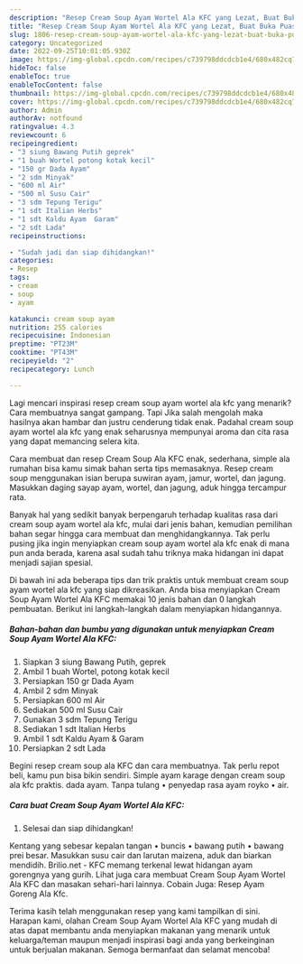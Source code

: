 ```yaml
---
description: "Resep Cream Soup Ayam Wortel Ala KFC yang Lezat, Buat Buka Puasa Sempurna"
title: "Resep Cream Soup Ayam Wortel Ala KFC yang Lezat, Buat Buka Puasa Sempurna"
slug: 1806-resep-cream-soup-ayam-wortel-ala-kfc-yang-lezat-buat-buka-puasa-sempurna
category: Uncategorized
date: 2022-09-25T10:01:05.930Z
image: https://img-global.cpcdn.com/recipes/c739798ddcdcb1e4/680x482cq70/cream-soup-ayam-wortel-ala-kfc-foto-resep-utama.jpg
hideToc: false
enableToc: true
enableTocContent: false
thumbnail: https://img-global.cpcdn.com/recipes/c739798ddcdcb1e4/680x482cq70/cream-soup-ayam-wortel-ala-kfc-foto-resep-utama.jpg
cover: https://img-global.cpcdn.com/recipes/c739798ddcdcb1e4/680x482cq70/cream-soup-ayam-wortel-ala-kfc-foto-resep-utama.jpg
author: Admin
authorAv: notfound
ratingvalue: 4.3
reviewcount: 6
recipeingredient:
- "3 siung Bawang Putih geprek"
- "1 buah Wortel potong kotak kecil"
- "150 gr Dada Ayam"
- "2 sdm Minyak"
- "600 ml Air"
- "500 ml Susu Cair"
- "3 sdm Tepung Terigu"
- "1 sdt Italian Herbs"
- "1 sdt Kaldu Ayam  Garam"
- "2 sdt Lada"
recipeinstructions:

- "Sudah jadi dan siap dihidangkan!"
categories:
- Resep
tags:
- cream
- soup
- ayam

katakunci: cream soup ayam 
nutrition: 255 calories
recipecuisine: Indonesian
preptime: "PT23M"
cooktime: "PT43M"
recipeyield: "2"
recipecategory: Lunch

---
```



Lagi mencari inspirasi resep cream soup ayam wortel ala kfc yang menarik? Cara membuatnya sangat gampang. Tapi Jika salah mengolah maka hasilnya akan hambar dan justru cenderung tidak enak. Padahal cream soup ayam wortel ala kfc yang enak seharusnya mempunyai aroma dan cita rasa yang dapat memancing selera kita.


Cara membuat dan resep Cream Soup Ala KFC enak, sederhana, simple ala rumahan bisa kamu simak bahan serta tips memasaknya. Resep cream soup menggunakan isian berupa suwiran ayam, jamur, wortel, dan jagung. Masukkan daging sayap ayam, wortel, dan jagung, aduk hingga tercampur rata.

Banyak hal yang sedikit banyak berpengaruh terhadap kualitas rasa dari cream soup ayam wortel ala kfc, mulai dari jenis bahan, kemudian pemilihan bahan segar hingga cara membuat dan menghidangkannya. Tak perlu pusing jika ingin menyiapkan cream soup ayam wortel ala kfc enak di mana pun anda berada, karena asal sudah tahu triknya maka hidangan ini dapat menjadi sajian spesial.


Di bawah ini ada beberapa tips dan trik praktis untuk membuat cream soup ayam wortel ala kfc yang siap dikreasikan. Anda bisa menyiapkan Cream Soup Ayam Wortel Ala KFC memakai 10 jenis bahan dan 0 langkah pembuatan. Berikut ini langkah-langkah dalam menyiapkan hidangannya.

<!--inarticleads1-->

##### Bahan-bahan dan bumbu yang digunakan untuk menyiapkan Cream Soup Ayam Wortel Ala KFC:

1. Siapkan 3 siung Bawang Putih, geprek
1. Ambil 1 buah Wortel, potong kotak kecil
1. Persiapkan 150 gr Dada Ayam
1. Ambil 2 sdm Minyak
1. Persiapkan 600 ml Air
1. Sediakan 500 ml Susu Cair
1. Gunakan 3 sdm Tepung Terigu
1. Sediakan 1 sdt Italian Herbs
1. Ambil 1 sdt Kaldu Ayam &amp; Garam
1. Persiapkan 2 sdt Lada


Begini resep cream soup ala KFC dan cara membuatnya. Tak perlu repot beli, kamu pun bisa bikin sendiri. Simple ayam karage dengan cream soup ala kfc praktis. dada ayam. Tanpa tulang • penyedap rasa ayam royko • air. 

<!--inarticleads2-->

##### Cara buat Cream Soup Ayam Wortel Ala KFC:


1. Selesai dan siap dihidangkan!

Kentang yang sebesar kepalan tangan • buncis • bawang putih • bawang prei besar. Masukkan susu cair dan larutan maizena, aduk dan biarkan mendidih. Brilio.net - KFC memang terkenal lewat hidangan ayam gorengnya yang gurih. Lihat juga cara membuat Cream Soup Ayam Wortel Ala KFC dan masakan sehari-hari lainnya. Cobain Juga: Resep Ayam Goreng Ala Kfc. 

Terima kasih telah menggunakan resep yang kami tampilkan di sini. Harapan kami, olahan Cream Soup Ayam Wortel Ala KFC yang mudah di atas dapat membantu anda menyiapkan makanan yang menarik untuk keluarga/teman maupun menjadi inspirasi bagi anda yang berkeinginan untuk berjualan makanan. Semoga bermanfaat dan selamat mencoba!
